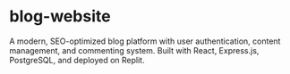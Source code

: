 # blog-website
A modern, SEO-optimized blog platform with user authentication, content management, and commenting system. Built with React, Express.js, PostgreSQL, and deployed on Replit.
